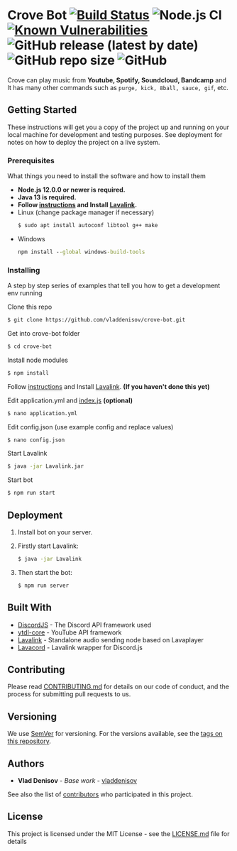 # Crove Bot [![Build Status](https://travis-ci.com/vladdenisov/crove-bot.svg?branch=master)](https://travis-ci.com/vladdenisov/crove-bot) ![Node.js CI](https://github.com/vladdenisov/crove-bot/workflows/Node.js%20CI/badge.svg) [![Known Vulnerabilities](https://snyk.io/test/github/vladdenisov/crove-bot/badge.svg?targetFile=package.json)](https://snyk.io/test/github/vladdenisov/crove-bot?targetFile=package.json) ![GitHub release (latest by date)](https://img.shields.io/github/v/release/vladdenisov/crove-bot) ![GitHub repo size](https://img.shields.io/github/repo-size/vladdenisov/crove-bot) ![GitHub](https://img.shields.io/github/license/vladdenisov/crove-bot) 

Crove can play music from __Youtube, Spotify, Soundcloud, Bandcamp__ and It has many other commands such as `purge, kick, 8ball, sauce, gif`, etc.  

## Getting Started

These instructions will get you a copy of the project up and running on your local machine for development and testing purposes. See deployment for notes on how to deploy the project on a live system.

### Prerequisites

What things you need to install the software and how to install them
- __Node.js 12.0.0 or newer is required.__
- __Java 13 is required.__
- __Follow [instructions](https://github.com/Frederikam/Lavalink#server-configuration) and Install [Lavalink](https://github.com/Frederikam/Lavalink).__
- Linux (change package manager if necessary)   
	```sh 
	$ sudo apt install autoconf libtool g++ make  
	```
- Windows  
	```cmd  
	npm install --global windows-build-tools
	```

### Installing

A step by step series of examples that tell you how to get a development env running

Clone this repo
```sh
$ git clone https://github.com/vladdenisov/crove-bot.git
```
Get into crove-bot folder
```sh 
$ cd crove-bot
```

Install node modules
```sh 
$ npm install 
```

Follow [instructions](https://github.com/Frederikam/Lavalink#server-configuration) and Install [Lavalink](https://github.com/Frederikam/Lavalink). __(If you haven't done this yet)__

Edit application.yml and [index.js](https://github.com/vladdenisov/crove-bot/blob/master/index.js#L27) __(optional)__
```sh
$ nano application.yml
```

Edit config.json (use example config and replace values)
```sh
$ nano config.json
```

Start Lavalink 
```sh 
$ java -jar Lavalink.jar
```

Start bot
```sh
$ npm run start
```

## Deployment

1.  Install bot on your server.

2.  Firstly start Lavalink:
    ```sh 
    $ java -jar Lavalink
    ```

3.  Then start the bot:
    ```sh
    $ npm run server
    ```

## Built With

* [DiscordJS](https://github.com/discordjs/discord.js) - The Discord API framework used
* [ytdl-core](https://github.com/fent/node-ytdl-core) - YouTube API framework
* [Lavalink](https://github.com/Frederikam/Lavalink) - Standalone audio sending node based on Lavaplayer
* [Lavacord](https://github.com/lavacord/lavacord) - Lavalink wrapper for Discord.js

## Contributing

Please read [CONTRIBUTING.md](https://gist.github.com/PurpleBooth/b24679402957c63ec426) for details on our code of conduct, and the process for submitting pull requests to us.

## Versioning

We use [SemVer](http://semver.org/) for versioning. For the versions available, see the [tags on this repository](https://github.com/your/project/tags). 

## Authors

* **Vlad Denisov** - *Base work* - [vladdenisov](https://github.com/vladdenisov)

See also the list of [contributors](https://github.com/your/project/contributors) who participated in this project.

## License

This project is licensed under the MIT License - see the [LICENSE.md](LICENSE.md) file for details
